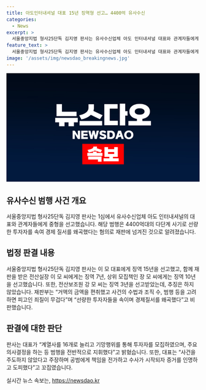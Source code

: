 ```yaml
---
title: 아도인터내셔널 대표 15년 징역형 선고… 4400억 유사수신
categories:
  - News
excerpt: >
  서울중앙지법 형사25단독 김지영 판사는 유사수신업체 아도 인터내셔널 대표와 관계자들에게 4400억원대 다단계 범행으로 중형을 선고했다. 대표에게는 징역 15년, 전산실장에게는 7년, 상위 모집책인에게는 10년 징역을 선고했으며, 수익금 추징은 하지 않았다. 재판부는 건대한 피해액과 범행을 고려하면 죄질이 무겁고 선량한 투자자를 속여 경제 질서를 왜곡했다며 비판했다. 이에 대표는 주도적으로 행위하고 증거를 인멸하고 도피했다는 점에서 엄중한 처벌을 받았다.
feature_text: >
  서울중앙지법 형사25단독 김지영 판사는 유사수신업체 아도 인터내셔널 대표와 관계자들에게 4400억원대 다단계 범행으로 중형을 선고했다. 대표에게는 징역 15년, 전산실장에게는 7년, 상위 모집책인에게는 10년 징역을 선고했으며, 수익금 추징은 하지 않았다. 재판부는 건대한 피해액과 범행을 고려하면 죄질이 무겁고 선량한 투자자를 속여 경제 질서를 왜곡했다며 비판했다. 이에 대표는 주도적으로 행위하고 증거를 인멸하고 도피했다는 점에서 엄중한 처벌을 받았다.
image: '/assets/img/newsdao_breakingnews.jpg'
---
```


<p><img src="/assets/img/newsdao_breakingnews.jpg" alt="firstkoreanews 속보" /></p>

<h2 data-ke-size="size26">유사수신 범행 사건 개요</h2>

<p data-ke-size="size16">서울중앙지법 형사25단독 김지영 판사는 1심에서 유사수신업체 아도 인터내셔널의 대표와 관계자들에게 중형을 선고했습니다. 해당 범행은 4400억대의 다단계 사기로 선량한 투자자를 속여 경제 질서를 왜곡했다는 혐의로 재판에 넘겨진 것으로 알려졌습니다.</p>

<h2 data-ke-size="size26">법정 판결 내용</h2>

<p data-ke-size="size16">서울중앙지법 형사25단독 김지영 판사는 이 모 대표에게 징역 15년을 선고했고, 함께 재판을 받은 전산실장 이 모 씨에게는 징역 7년, 상위 모집책인 장 모 씨에게는 징역 10년을 선고했습니다. 또한, 전산보조원 강 모 씨는 징역 3년을 선고받았는데, 추징은 하지 않았습니다. 재판부는 “거액의 금액을 편취했고 사건의 수법과 조직 수, 범행 등을 고려하면 피고인 죄질이 무겁다”며 “선량한 투자자들을 속이며 경제질서를 왜곡했다”고 비판했습니다.</p>

<h2 data-ke-size="size26">판결에 대한 판단</h2>

<p data-ke-size="size16">판사는 대표가 “계열사를 16개로 늘리고 기망행위를 통해 투자자를 모집하였으며, 주요 의사결정을 하는 등 범행을 전반적으로 지휘했다”고 밝혔습니다. 또한, 대표는 “사건을 주도하지 않았다고 주장하며 공범에게 책임을 전가하고 수사가 시작되자 증거를 인명하고 도피했다”고 꼬집였습니다.</p>
실시간 뉴스 속보는, <a href="https://newsdao.kr" rel="dofollow">https://newsdao.kr</a>


